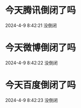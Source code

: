 # 今天腾讯倒闭了吗

2024-4-9 8:42:21 没倒闭

# 今天微博倒闭了吗

2024-4-9 8:42:22 没倒闭

# 今天百度倒闭了吗

2024-4-9 8:42:23 没倒闭

